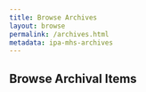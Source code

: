 ```yaml
---
title: Browse Archives
layout: browse
permalink: /archives.html
metadata: ipa-mhs-archives
---
```


## Browse Archival Items
